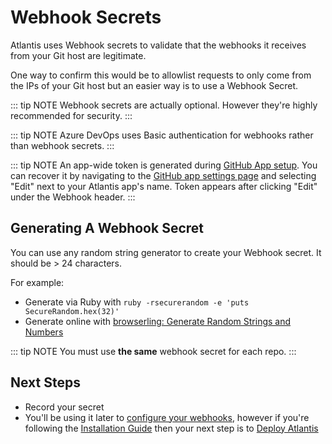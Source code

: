 # Webhook Secrets

Atlantis uses Webhook secrets to validate that the webhooks it receives from your
Git host are legitimate.

One way to confirm this would be to allowlist requests
to only come from the IPs of your Git host but an easier way is to use a Webhook
Secret.

::: tip NOTE
Webhook secrets are actually optional. However they're highly recommended for
security.
:::

::: tip NOTE
Azure DevOps uses Basic authentication for webhooks rather than webhook secrets.
:::

::: tip NOTE
An app-wide token is generated during [GitHub App setup](access-credentials.md#github-app). You can recover it by navigating to the [GitHub app settings page](https://github.com/settings/apps) and selecting "Edit" next to your Atlantis app's name. Token appears after clicking "Edit" under the Webhook header.
:::

## Generating A Webhook Secret

You can use any random string generator to create your Webhook secret. It should be > 24 characters.

For example:

* Generate via Ruby with `ruby -rsecurerandom -e 'puts SecureRandom.hex(32)'`
* Generate online with [browserling: Generate Random Strings and Numbers](https://www.browserling.com/tools/random-string)

::: tip NOTE
You must use **the same** webhook secret for each repo.
:::

## Next Steps

* Record your secret
* You'll be using it later to [configure your webhooks](configuring-webhooks.md), however if you're
following the [Installation Guide](installation-guide.md) then your next step is to
[Deploy Atlantis](deployment.md)
